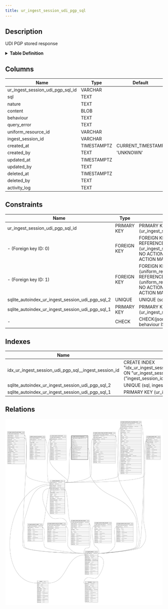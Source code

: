 ```yaml
---
title: ur_ingest_session_udi_pgp_sql
---
```


## Description

UDI PGP stored response

<details>
<summary><strong>Table Definition</strong></summary>

```sql
CREATE TABLE "ur_ingest_session_udi_pgp_sql" (
    "ur_ingest_session_udi_pgp_sql_id" VARCHAR PRIMARY KEY NOT NULL,
    "sql" TEXT NOT NULL,
    "nature" TEXT NOT NULL,
    "content" BLOB,
    "behaviour" TEXT CHECK(json_valid(behaviour) OR behaviour IS NULL),
    "query_error" TEXT,
    "uniform_resource_id" VARCHAR,
    "ingest_session_id" VARCHAR,
    "created_at" TIMESTAMPTZ DEFAULT CURRENT_TIMESTAMP,
    "created_by" TEXT DEFAULT 'UNKNOWN',
    "updated_at" TIMESTAMPTZ,
    "updated_by" TEXT,
    "deleted_at" TIMESTAMPTZ,
    "deleted_by" TEXT,
    "activity_log" TEXT,
    FOREIGN KEY("uniform_resource_id") REFERENCES "uniform_resource"("uniform_resource_id"),
    FOREIGN KEY("ingest_session_id") REFERENCES "ur_ingest_session"("ur_ingest_session_id"),
    UNIQUE("sql", "ingest_session_id")
)
```

</details>

## Columns

| Name                             | Type        | Default           | Nullable | Parents                                                                             | Comment                                                 |
| -------------------------------- | ----------- | ----------------- | -------- | ----------------------------------------------------------------------------------- | ------------------------------------------------------- |
| ur_ingest_session_udi_pgp_sql_id | VARCHAR     |                   | false    |                                                                                     | ur_ingest_session_udi_pgp_sql ULID primary key          |
| sql                              | TEXT        |                   | false    |                                                                                     | full query for the response                             |
| nature                           | TEXT        |                   | false    |                                                                                     | type of sql. DDL, DQL or DML                            |
| content                          | BLOB        |                   | true     |                                                                                     | raw response                                            |
| behaviour                        | TEXT        |                   | true     |                                                                                     | the query configuration passed in the comment           |
| query_error                      | TEXT        |                   | true     |                                                                                     |                                                         |
| uniform_resource_id              | VARCHAR     |                   | true     | [uniform_resource](/docs/standard-library/rssd-schema/uniform_resource)   | uniform_resource row ID of original content             |
| ingest_session_id                | VARCHAR     |                   | true     | [ur_ingest_session](/docs/standard-library/rssd-schema/ur_ingest_session) | {"isSqlDomainZodDescrMeta":true,"isVarChar":true}       |
| created_at                       | TIMESTAMPTZ | CURRENT_TIMESTAMP | true     |                                                                                     |                                                         |
| created_by                       | TEXT        | 'UNKNOWN'         | true     |                                                                                     |                                                         |
| updated_at                       | TIMESTAMPTZ |                   | true     |                                                                                     |                                                         |
| updated_by                       | TEXT        |                   | true     |                                                                                     |                                                         |
| deleted_at                       | TIMESTAMPTZ |                   | true     |                                                                                     |                                                         |
| deleted_by                       | TEXT        |                   | true     |                                                                                     |                                                         |
| activity_log                     | TEXT        |                   | true     |                                                                                     | {"isSqlDomainZodDescrMeta":true,"isJsonSqlDomain":true} |

## Constraints

| Name                                             | Type        | Definition                                                                                                                             |
| ------------------------------------------------ | ----------- | -------------------------------------------------------------------------------------------------------------------------------------- |
| ur_ingest_session_udi_pgp_sql_id                 | PRIMARY KEY | PRIMARY KEY (ur_ingest_session_udi_pgp_sql_id)                                                                                         |
| - (Foreign key ID: 0)                            | FOREIGN KEY | FOREIGN KEY (ingest_session_id) REFERENCES ur_ingest_session (ur_ingest_session_id) ON UPDATE NO ACTION ON DELETE NO ACTION MATCH NONE |
| - (Foreign key ID: 1)                            | FOREIGN KEY | FOREIGN KEY (uniform_resource_id) REFERENCES uniform_resource (uniform_resource_id) ON UPDATE NO ACTION ON DELETE NO ACTION MATCH NONE |
| sqlite_autoindex_ur_ingest_session_udi_pgp_sql_2 | UNIQUE      | UNIQUE (sql, ingest_session_id)                                                                                                        |
| sqlite_autoindex_ur_ingest_session_udi_pgp_sql_1 | PRIMARY KEY | PRIMARY KEY (ur_ingest_session_udi_pgp_sql_id)                                                                                         |
| -                                                | CHECK       | CHECK(json_valid(behaviour) OR behaviour IS NULL)                                                                                      |

## Indexes

| Name                                                 | Definition                                                                                                                  |
| ---------------------------------------------------- | --------------------------------------------------------------------------------------------------------------------------- |
| idx_ur_ingest_session_udi_pgp_sql__ingest_session_id | CREATE INDEX "idx_ur_ingest_session_udi_pgp_sql__ingest_session_id" ON "ur_ingest_session_udi_pgp_sql"("ingest_session_id") |
| sqlite_autoindex_ur_ingest_session_udi_pgp_sql_2     | UNIQUE (sql, ingest_session_id)                                                                                             |
| sqlite_autoindex_ur_ingest_session_udi_pgp_sql_1     | PRIMARY KEY (ur_ingest_session_udi_pgp_sql_id)                                                                              |

## Relations

![er](../../../../../../assets/images/content/docs/standard-library/rssd-schema/ur_ingest_session_udi_pgp_sql.svg)
